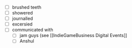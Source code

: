 - [ ] brushed teeth
- [ ] showered
- [ ] journalled
- [ ] excersied
- [ ] communicated with
	- [ ] jam guys (see [[IndieGameBusiness Digital Events]]
	- [ ] Anshul